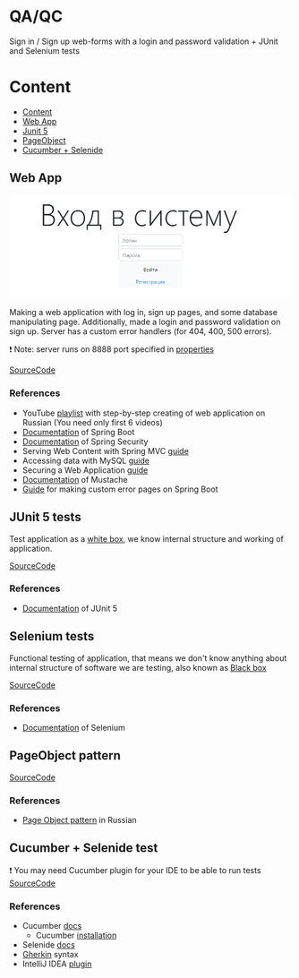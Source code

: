 # QA/QC

Sign in / Sign up web-forms with a login and password validation + JUnit and Selenium tests

# Content

- [Content](#content)
- [Web App](#web-app)
- [Junit 5](#junit-5-tests)
- [PageObject](#pageobject-pattern)
- [Cucumber + Selenide](#cucumber--selenide-test)

## Web App

![img](img/login.png)

Making a web application with log in, sign up pages, and some database manipulating page. Additionally, made a login and
password validation on sign up. Server has a custom error handlers (for 404, 400, 500 errors).

❗ Note: server runs on 8888 port specified in [properties](src/main/resources/application.properties)

[SourceCode](src/main/java/edu/keepeasy/testcode)

### References

- YouTube [playlist](https://www.youtube.com/playlist?list=PLU2ftbIeotGpAYRP9Iv2KLIwK36-o_qYk) with step-by-step
  creating of web application on Russian (You need only first 6 videos)
- [Documentation](https://spring.io/projects/spring-boot) of Spring Boot
- [Documentation](https://spring.io/projects/spring-security) of Spring Security
- Serving Web Content with Spring MVC [guide](https://spring.io/guides/gs/serving-web-content/)
- Accessing data with MySQL [guide](https://spring.io/guides/gs/accessing-data-mysql/)
- Securing a Web Application [guide](https://spring.io/guides/gs/securing-web/)
- [Documentation](http://mustache.github.io/mustache.5.html) of Mustache
- [Guide](https://www.baeldung.com/spring-boot-custom-error-page) for making custom error pages on Spring Boot

## JUnit 5 tests

Test application as a [white box](https://en.wikipedia.org/wiki/White-box_testing), we know internal structure and
working of application.

[SourceCode](src/test/java/edu/keepeasy/testcode)

### References

- [Documentation](https://junit.org/junit5/docs/current/user-guide/) of JUnit 5

## Selenium tests

Functional testing of application, that means we don't know anything about internal structure of software we are
testing, also known as [Black box](https://en.wikipedia.org/wiki/Black_box)

[SourceCode](src/test/java/selenium)

### References

- [Documentation](https://www.selenium.dev/documentation/en/) of Selenium

## PageObject pattern

[SourceCode](src/test/java/selenium/pageObjectTest)

### References

- [Page Object pattern](http://internetka.in.ua/selenium-page-object/) in Russian

## Cucumber + Selenide test

❗ You may need Cucumber plugin for your IDE to be able to run tests
[SourceCode](src/test/java/cucumber/test)

### References

- Cucumber [docs](https://cucumber.io/docs/cucumber/)
    - Cucumber [installation](https://cucumber.io/docs/installation/java/)
- Selenide [docs](https://ru.selenide.org/documentation.html)
- [Gherkin](https://cucumber.io/docs/gherkin/reference/) syntax
- IntelliJ IDEA [plugin](https://plugins.jetbrains.com/plugin/7212-cucumber-for-java)
